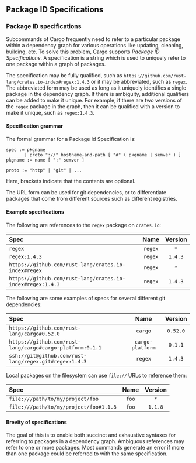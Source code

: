 ## Package ID Specifications

### Package ID specifications

Subcommands of Cargo frequently need to refer to a particular package within a
dependency graph for various operations like updating, cleaning, building, etc.
To solve this problem, Cargo supports *Package ID Specifications*. A specification
is a string which is used to uniquely refer to one package within a graph of
packages.

The specification may be fully qualified, such as
`https://github.com/rust-lang/crates.io-index#regex:1.4.3` or it may be
abbreviated, such as `regex`. The abbreviated form may be used as long as it
uniquely identifies a single package in the dependency graph. If there is
ambiguity, additional qualifiers can be added to make it unique. For example,
if there are two versions of the `regex` package in the graph, then it can be
qualified with a version to make it unique, such as `regex:1.4.3`.

#### Specification grammar

The formal grammar for a Package Id Specification is:

```notrust
spec := pkgname
       | proto "://" hostname-and-path [ "#" ( pkgname | semver ) ]
pkgname := name [ ":" semver ]

proto := "http" | "git" | ...
```

Here, brackets indicate that the contents are optional.

The URL form can be used for git dependencies, or to differentiate packages
that come from different sources such as different registries.

#### Example specifications

The following are references to the `regex` package on `crates.io`:

| Spec                                                        | Name    | Version |
|:------------------------------------------------------------|:-------:|:-------:|
| `regex`                                                     | `regex` | `*`     |
| `regex:1.4.3`                                               | `regex` | `1.4.3` |
| `https://github.com/rust-lang/crates.io-index#regex`        | `regex` | `*`     |
| `https://github.com/rust-lang/crates.io-index#regex:1.4.3`  | `regex` | `1.4.3` |

The following are some examples of specs for several different git dependencies:

| Spec                                                      | Name             | Version  |
|:----------------------------------------------------------|:----------------:|:--------:|
| `https://github.com/rust-lang/cargo#0.52.0`               | `cargo`          | `0.52.0` |
| `https://github.com/rust-lang/cargo#cargo-platform:0.1.1` | <nobr>`cargo-platform`</nobr> | `0.1.1`  |
| `ssh://git@github.com/rust-lang/regex.git#regex:1.4.3`    | `regex`          | `1.4.3`  |

Local packages on the filesystem can use `file://` URLs to reference them:

| Spec                                   | Name  | Version |
|:---------------------------------------|:-----:|:-------:|
| `file:///path/to/my/project/foo`       | `foo` | `*`     |
| `file:///path/to/my/project/foo#1.1.8` | `foo` | `1.1.8` |

#### Brevity of specifications

The goal of this is to enable both succinct and exhaustive syntaxes for
referring to packages in a dependency graph. Ambiguous references may refer to
one or more packages. Most commands generate an error if more than one package
could be referred to with the same specification.
